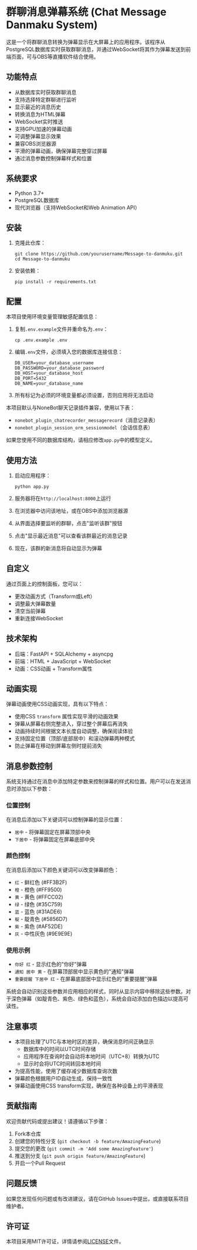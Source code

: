 # 群聊消息弹幕系统 (Chat Message Danmaku System)

这是一个将群聊消息转换为弹幕显示在大屏幕上的应用程序。该程序从PostgreSQL数据库实时获取群聊消息，并通过WebSocket将其作为弹幕发送到前端页面，可与OBS等直播软件结合使用。

## 功能特点

- 从数据库实时获取群聊消息
- 支持选择特定群聊进行监听
- 显示最近的消息历史
- 转换消息为HTML弹幕
- WebSocket实时推送
- 支持GPU加速的弹幕动画
- 可调整弹幕显示效果
- 兼容OBS浏览器源
- 平滑的弹幕动画，确保弹幕完整穿过屏幕
- 通过消息参数控制弹幕样式和位置

## 系统要求

- Python 3.7+
- PostgreSQL数据库
- 现代浏览器（支持WebSocket和Web Animation API）

## 安装

1. 克隆此仓库：
   ```
   git clone https://github.com/yourusername/Message-to-danmuku.git
   cd Message-to-danmuku
   ```

2. 安装依赖：
   ```
   pip install -r requirements.txt
   ```

## 配置

本项目使用环境变量管理敏感配置信息：

1. 复制`.env.example`文件并重命名为`.env`：
   ```
   cp .env.example .env
   ```

2. 编辑`.env`文件，必须填入您的数据库连接信息：
   ```
   DB_USER=your_database_username
   DB_PASSWORD=your_database_password
   DB_HOST=your_database_host
   DB_PORT=5432
   DB_NAME=your_database_name
   ```

3. 所有标记为必须的环境变量都必须设置，否则应用将无法启动

本项目默认与NoneBot聊天记录插件兼容，使用以下表：
- `nonebot_plugin_chatrecorder_messagerecord`（消息记录表）
- `nonebot_plugin_session_orm_sessionmodel`（会话信息表）

如果您使用不同的数据库结构，请相应修改`app.py`中的模型定义。

## 使用方法

1. 启动应用程序：
   ```
   python app.py
   ```

2. 服务器将在`http://localhost:8000`上运行

3. 在浏览器中访问该地址，或在OBS中添加浏览器源

4. 从界面选择要监听的群聊，点击"监听该群"按钮

5. 点击"显示最近消息"可以查看该群最近的消息记录

6. 现在，该群的新消息将自动显示为弹幕

## 自定义

通过页面上的控制面板，您可以：
- 更改动画方式（Transform或Left）
- 调整最大弹幕数量
- 清空当前弹幕
- 重新连接WebSocket

## 技术架构

- 后端：FastAPI + SQLAlchemy + asyncpg
- 前端：HTML + JavaScript + WebSocket
- 动画：CSS动画 + Transform属性

## 动画实现

弹幕动画使用CSS动画实现，具有以下特点：
- 使用CSS `transform` 属性实现平滑的动画效果
- 弹幕从屏幕右侧完整进入，穿过整个屏幕后再消失
- 动画持续时间根据文本长度自动调整，确保阅读体验
- 支持固定位置（顶部/底部居中）和滚动弹幕两种模式
- 防止弹幕在移动到屏幕左侧时提前消失

## 消息参数控制

系统支持通过在消息中添加特定参数来控制弹幕的样式和位置。用户可以在发送消息时添加以下参数：

### 位置控制
在消息后添加以下关键词可以控制弹幕的显示位置：
- `居中` - 将弹幕固定在屏幕顶部中央
- `下居中` - 将弹幕固定在屏幕底部中央

### 颜色控制
在消息后添加以下颜色关键词可以改变弹幕颜色：
- `红` - 鲜红色 (#FF3B2F)
- `橙` - 橙色 (#FF9500)
- `黄` - 黄色 (#FFCC02)
- `绿` - 绿色 (#35C759)
- `蓝` - 蓝色 (#31ADE6)
- `靛` - 靛青色 (#5856D7)
- `紫` - 紫色 (#AF52DE)
- `灰` - 中性灰色 (#9E9E9E)

### 使用示例
- `你好 红` - 显示红色的"你好"弹幕
- `通知 居中 黄` - 在屏幕顶部居中显示黄色的"通知"弹幕
- `重要提醒 下居中 红` - 在屏幕底部居中显示红色的"重要提醒"弹幕

系统会自动识别这些参数并应用相应的样式，同时从显示内容中移除这些参数。对于深色弹幕（如靛青色、紫色、绿色和蓝色），系统会自动添加白色描边以提高可读性。

## 注意事项

- 本项目处理了UTC与本地时区的差异，确保消息时间正确显示
  - 数据库中的时间以UTC时间存储
  - 应用程序在查询时会自动将本地时间（UTC+8）转换为UTC
  - 显示时会将UTC时间转回本地时间
- 为提高性能，使用了缓存减少数据库查询次数
- 弹幕颜色根据用户ID自动生成，保持一致性
- 弹幕动画使用CSS transform实现，确保在各种设备上的平滑表现

## 贡献指南

欢迎贡献代码或提出建议！请遵循以下步骤：

1. Fork本仓库
2. 创建您的特性分支 (`git checkout -b feature/AmazingFeature`)
3. 提交您的更改 (`git commit -m 'Add some AmazingFeature'`)
4. 推送到分支 (`git push origin feature/AmazingFeature`)
5. 开启一个Pull Request

## 问题反馈

如果您发现任何问题或有改进建议，请在GitHub Issues中提出，或直接联系项目维护者。

## 许可证

本项目采用MIT许可证，详情请参阅[LICENSE](LICENSE)文件。 